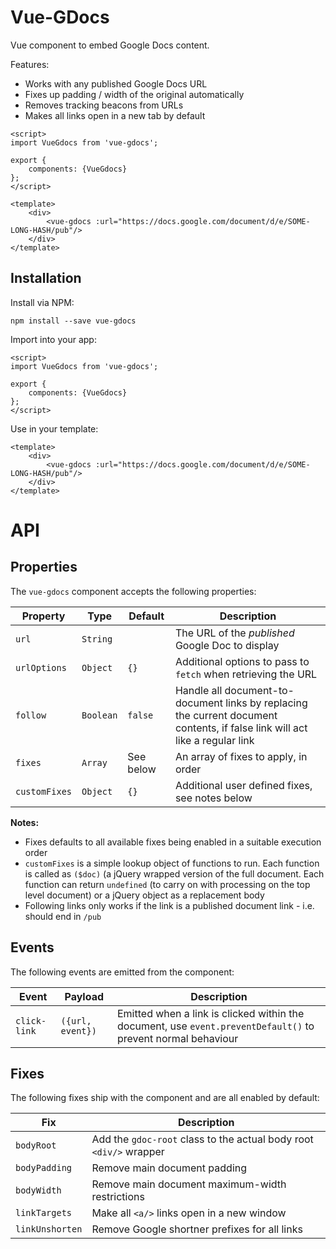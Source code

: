 Vue-GDocs
=========
Vue component to embed Google Docs content.

Features:

* Works with any published Google Docs URL
* Fixes up padding / width of the original automatically
* Removes tracking beacons from URLs
* Makes all links open in a new tab by default


```vue
<script>
import VueGdocs from 'vue-gdocs';

export {
	components: {VueGdocs}
};
</script>

<template>
	<div>
		<vue-gdocs :url="https://docs.google.com/document/d/e/SOME-LONG-HASH/pub"/>
	</div>
</template>
```


Installation
------------
Install via NPM:

```
npm install --save vue-gdocs
```


Import into your app:

```vue
<script>
import VueGdocs from 'vue-gdocs';

export {
	components: {VueGdocs}
};
</script>
```

Use in your template:

```vue
<template>
	<div>
		<vue-gdocs :url="https://docs.google.com/document/d/e/SOME-LONG-HASH/pub"/>
	</div>
</template>
```


API
===

Properties
----------
The `vue-gdocs` component accepts the following properties:

| Property      | Type      | Default   | Description                                                                                                                  |
|---------------|-----------|-----------|------------------------------------------------------------------------------------------------------------------------------|
| `url`         | `String`  |           | The URL of the *published* Google Doc to display                                                                             |
| `urlOptions`  | `Object`  | `{}`      | Additional options to pass to `fetch` when retrieving the URL                                                                |
| `follow`      | `Boolean` | `false`   | Handle all document-to-document links by replacing the current document contents, if false link will act like a regular link |
| `fixes`       | `Array`   | See below | An array of fixes to apply, in order                                                                                         |
| `customFixes` | `Object`  | `{}`      | Additional user defined fixes, see notes below                                                                               |


**Notes:**
* Fixes defaults to all available fixes being enabled in a suitable execution order
* `customFixes` is a simple lookup object of functions to run. Each function is called as `($doc)` (a jQuery wrapped version of the full document. Each function can return `undefined` (to carry on with processing on the top level document) or a jQuery object as a replacement body
* Following links only works if the link is a published document link - i.e. should end in `/pub`


Events
------
The following events are emitted from the component:

| Event        | Payload          | Description                                                                                                  |
|--------------|------------------|--------------------------------------------------------------------------------------------------------------|
| `click-link` | `({url, event})` | Emitted when a link is clicked within the document, use `event.preventDefault()` to prevent normal behaviour |



Fixes
-----
The following fixes ship with the component and are all enabled by default:

| Fix             | Description                                                        |
|-----------------|--------------------------------------------------------------------|
| `bodyRoot`      | Add the `gdoc-root` class to the actual body root `<div/>` wrapper |
| `bodyPadding`   | Remove main document padding                                       |
| `bodyWidth`     | Remove main document maximum-width restrictions                    |
| `linkTargets`   | Make all `<a/>` links open in a new window                         |
| `linkUnshorten` | Remove Google shortner prefixes for all links                      |
